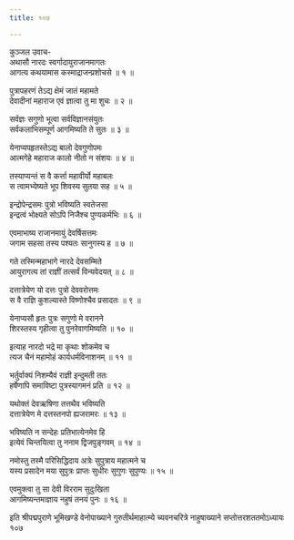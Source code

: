 ```yaml
---
title: १०७

---
```

कुञ्जल उवाच-  
अथासौ नारदः स्वर्गादायुराजानमागतः  
आगत्य कथयामास कस्माद्राजन्प्रशोचसे ॥ १ ॥


पुत्रापहरणं तेऽद्य क्षेमं जातं महामते  
देवादीनां महाराज एवं ज्ञात्वा तु मा शुचः ॥ २ ॥


सर्वज्ञः सगुणो भूत्वा सर्वविज्ञानसंयुतः  
सर्वकलाभिसम्पूर्ण आगमिष्यति ते सुतः ॥ ३ ॥


येनाप्यपहृतस्तेऽद्य बालो देवगुणोपमः  
आत्मगेहे महाराज कालो नीतो न संशयः ॥ ४ ॥


तस्याप्यन्तं स वै कर्त्ता महावीर्यो महाबलः  
स त्वामभ्येष्यते भूप शिवस्य सुतया सह ॥ ५ ॥


इन्द्रोपेन्द्रसमः पुत्रो भविष्यति स्वतेजसा  
इन्द्रत्वं भोक्ष्यते सोऽपि निजैश्च पुण्यकर्मभिः ॥ ६ ॥


एवमाभाष्य राजानमायुं देवर्षिसत्तमः  
जगाम सहसा तस्य पश्यतः सानुगस्य ह ॥ ७ ॥


गते तस्मिन्महाभागे नारदे देवसम्मिते  
आयुरागत्य तां राज्ञीं तत्सर्वं विन्यवेदयत् ॥ ८ ॥


दत्तात्रेयेण यो दत्तः पुत्रो देववरोत्तमः  
स वै राज्ञि कुशल्यास्ते विष्णोश्चैव प्रसादतः ॥ ९ ॥


येनाप्यसौ हृतः पुत्रः सगुणो मे वरानने  
शिरस्तस्य गृहीत्वा तु पुनरेवागमिष्यति ॥ १० ॥


इत्याह नारदो भद्रे मा कृथाः शोकमेव च  
त्यज चैनं महामोहं कार्यधर्मविनाशनम् ॥ ११ ॥


भर्तुर्वाक्यं निशम्यैवं राज्ञी इन्दुमती ततः  
हर्षेणापि समाविष्टा पुत्रस्यागमनं प्रति ॥ १२ ॥


यथोक्तं देवऋषिणा तत्तथैव भविष्यति  
दत्तात्रेयेण मे दत्तस्तनपो ह्यजरामरः ॥ १३ ॥


भविष्यति न सन्देहः प्रतिभात्येनमेव हि  
इत्येवं चिन्तयित्वा तु ननाम द्विजपुङ्गवम् ॥ १४ ॥


नमोस्तु तस्मै परिसिद्धिदाय अत्रेः सुपुत्राय महात्मने च  
यस्य प्रसादेन मया सुपुत्रः प्राप्तः सुधीरः सुगुणः सुपुण्यः ॥ १५ ॥


एवमुक्त्वा तु सा देवी विरराम सुदुःखिता  
आगमिष्यन्तमाज्ञाय नहुषं तनयं पुनः ॥ १६ ॥


इति श्रीपद्मपुराणे भूमिखण्डे वेनोपाख्याने गुरुतीर्थमाहात्म्ये च्यवनचरित्रे नाहुषाख्याने सप्तोत्तरशततमोऽध्यायः १०७